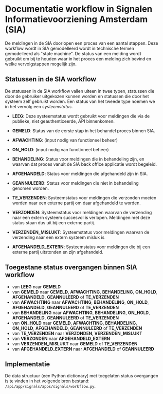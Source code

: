 # Documentatie workflow in Signalen Informatievoorziening Amsterdam (SIA)

De meldingen in de SIA doorlopen een proces van een aantal stappen. Deze
workflow wordt in SIA gemodelleerd wordt in technische termen gemodelleerd als
"state machine". De status van een melding wordt gebruikt om bij te houden waar
in het proces een melding zich bevind en welke vervolgstappen mogelijk zijn.


## Statussen in de SIA workflow
De statussen in de SIA workflow vallen uiteen in twee typen, statussen die door
de gebruiker uitgekozen kunnen worden en statussen die door het systeem zelf 
gebruikt worden. Een status van het tweede type noemen we in het vervolg een
*systeemstatus*.

* **LEEG**: Deze systeemstatus wordt gebruikt voor meldingen die via de publieke,
  niet geauthenticeerde, API binnenkomen.
* **GEMELD**: Status van de eerste stap in het behandel proces binnen SIA.
* **AFWACHTING**: (input nodig van functioneel beheer)
* **ON_HOLD**: (input nodig van functioneel beheer)
* **BEHANDELING**: Status voor meldingen die in behandeling zijn, en waarvan dat
  proces vanuit de SIA back office applicatie wordt begeleid.
* **AFGEHANDELD**: Status voor meldingen die afgehandeld zijn in SIA.
* **GEANNULEERD**: Status voor meldingen die niet in behandeling genomen worden.


* **TE_VERZENDEN**: Systeemstatus voor meldingen die verzonden moeten worden
  naar een externe partij om daar afgehandeld te worden.
* **VERZONDEN**: Systeemstatus voor meldingen waarvan de verzending naar een 
  extern systeem succesvol is verlopen. Meldingen met deze status staan dus uit
  bij een externe partij.
* **VERZENDEN_MISLUKT**: Systeemstatus voor meldingen waarvan de verzending naar
  een extern systeem misluk is.
* **AFGEHANDELD_EXTERN**: Systeemstatus voor meldingen die bij een externe 
  partij uitstonden en zijn afgehandeld.


## Toegestane status overgangen binnen SIA workflow

* van **LEEG** naar **GEMELD**
* van **GEMELD** naar **GEMELD**, **AFWACHTING**, **BEHANDELING**, **ON_HOLD**,
  **AFGEHANDELD**, **GEANNULEERD** of **TE_VERZENDEN**
* van **AFWACHTING** naar **AFWACHTING**, **BEHANDELING**, **ON_HOLD**,
  **AFGEHANDELD**, **GEANNULEERD** of **TE_VERZENDEN**
* van **BEHANDELING** naar **AFWACHTING**, **BEHANDELING**, **ON_HOLD**,
  **AFGEHANDELD**, **GEANNULEERD** of **TE_VERZENDEN**
* van **ON_HOLD** naar **GEMELD**, **AFWACHTING**, **BEHANDELING**, **ON_HOLD**,
  **AFGEHANDELD**, **GEANNULEERD** of **TE_VERZENDEN**
* van **TE_VERZENDEN** naar **VERZONDEN**, **VERZENDEN_MISLUKT**
* van **VERZONDEN** naar **AFGEHANDELD_EXTERN**
* van **VERZENDEN_MISLUKT** naar **GEMELD** of **TE_VERZENDEN**
* van **AFGEHANDELD_EXTERN** naar **AFGEHANDELD** of **GEANNULEERD**


## Implementatie
De data structuur (een Python dictionary) met toegelaten status overgangen is te
vinden in het volgende bron bestand: `/api/app/signals/apps/signals/workflow.py`.
